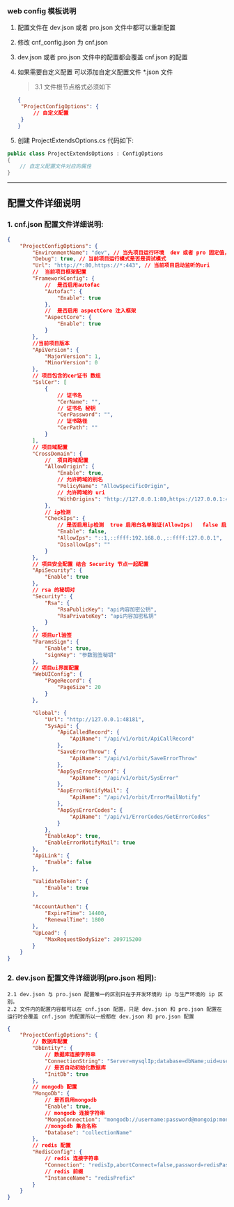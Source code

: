 ### web config 模板说明

1. 配置文件在 dev.json 或者 pro.json 文件中都可以重新配置

2. 修改 cnf_config.json 为 cnf.json

3. dev.json 或者 pro.json 文件中的配置都会覆盖 cnf.json 的配置

4. 如果需要自定义配置 可以添加自定义配置文件 \*.json 文件

   > 3.1 文件根节点格式必须如下

   ```json
   {
   	"ProjectConfigOptions": {
   		// 自定义配置
   	}
   }
   ```

5. 创建 ProjectExtendsOptions.cs 代码如下:

```csharp
public class ProjectExtendsOptions : ConfigOptions
{
    // 自定义配置文件对应的属性
}
```

---

## 配置文件详细说明

### 1. cnf.json 配置文件详细说明:

```json
{
	"ProjectConfigOptions": {
		"EnvironmentName": "dev", // 当先项目运行环境  dev 或者 pro 固定值，对应envConfig中的文件名
		"Debug": true, // 当前项目运行模式是否是调试模式
		"Url": "http://*:80,https://*:443", // 当前项目启动监听的uri
		//  当前项目框架配置
		"FrameworkConfig": {
			//  是否启用autofac
			"Autofac": {
				"Enable": true
			},
			//  是否启用 aspectCore 注入框架
			"AspectCore": {
				"Enable": true
			}
		},
		//当前项目版本
		"ApiVersion": {
			"MajorVersion": 1,
			"MinorVersion": 0
		},
		// 项目包含的cer证书 数组
		"SslCer": [
			{
				// 证书名
				"CerName": "",
				// 证书名 秘钥
				"CerPassword": "",
				// 证书路径
				"CerPath": ""
			}
		],
		// 项目域配置
		"CrossDomain": {
			//  项目跨域配置
			"AllowOrigin": {
				"Enable": true,
				// 允许跨域的别名
				"PolicyName": "AllowSpecificOrigin",
				// 允许跨域的 uri
				"WithOrigins": "http://127.0.0.1:80,https://127.0.0.1:443"
			},
			// ip检测
			"CheckIps": {
				// 是否启用ip检测  true 启用白名单验证(AllowIps)   false 启用黑名单验证(DisallowIps)
				"Enable": false,
				"AllowIps": "::1,::ffff:192.168.0.,::ffff:127.0.0.1",
				"DisallowIps": ""
			}
		},
		// 项目安全配置 结合 Security 节点一起配置
		"ApiSecurity": {
			"Enable": true
		},
		// rsa 的秘钥对
		"Security": {
			"Rsa": {
				"RsaPublicKey": "api内容加密公钥",
				"RsaPrivateKey": "api内容加密私钥"
			}
		},
		// 项目url验签
		"ParamsSign": {
			"Enable": true,
			"signKey": "参数验签秘钥"
		},
		// 项目ui界面配置
		"WebUIConfig": {
			"PageRecord": {
				"PageSize": 20
			}
		},

		"Global": {
			"Url": "http://127.0.0.1:48181",
			"SysApi": {
				"ApiCalledRecord": {
					"ApiName": "/api/v1/orbit/ApiCallRecord"
				},
				"SaveErrorThrow": {
					"ApiName": "/api/v1/orbit/SaveErrorThrow"
				},
				"AopSysErrorRecord": {
					"ApiName": "/api/v1/orbit/SysError"
				},
				"AopErrorNotifyMail": {
					"ApiName": "/api/v1/orbit/ErrorMailNotify"
				},
				"AopSysErrorCodes": {
					"ApiName": "/api/v1/ErrorCodes/GetErrorCodes"
				}
			},
			"EnableAop": true,
			"EnableErrorNotifyMail": true
		},
		"ApiLink": {
			"Enable": false
		},

		"ValidateToken": {
			"Enable": true
		},

		"AccountAuthen": {
			"ExpireTime": 14400,
			"RenewalTime": 1800
		},
		"UpLoad": {
			"MaxRequestBodySize": 209715200
		}
	}
}
```

### 2. dev.json 配置文件详细说明(pro.json 相同):

    2.1 dev.json 与 pro.json 配置唯一的区别只在于开发环境的 ip 与生产环境的 ip 区别。
    2.2 文件内的配置内容都可以在 cnf.json 配置，只是 dev.json 和 pro.json 配置在运行时会覆盖 cnf.json 的配置所以一般都在 dev.json 和 pro.json 配置

```json
{
	"ProjectConfigOptions": {
		// 数据库配置
		"DbEntity": {
			// 数据库连接字符串
			"ConnectionString": "Server=mysqlIp;database=dbName;uid=userName;pwd=password",
			// 是否自动初始化数据库
			"InitDb": true
		},
		// mongodb 配置
		"MongoDb": {
			// 是否启用mongodb
			"Enable": true,
			// mongodb 连接字符串
			"MongoConnection": "mongodb://username:password@mongoip:mongoPort/?authSource=databasename",
			//mongodb 集合名称
			"Database": "collectionName"
		},
		// redis 配置
		"RedisConfig": {
			// redis 连接字符串
			"Connection": "redisIp,abortConnect=false,password=redisPassword,defaultdatabase=默认启用的数据库",
			// redis 前缀
			"InstanceName": "redisPrefix"
		}
	}
}
```

